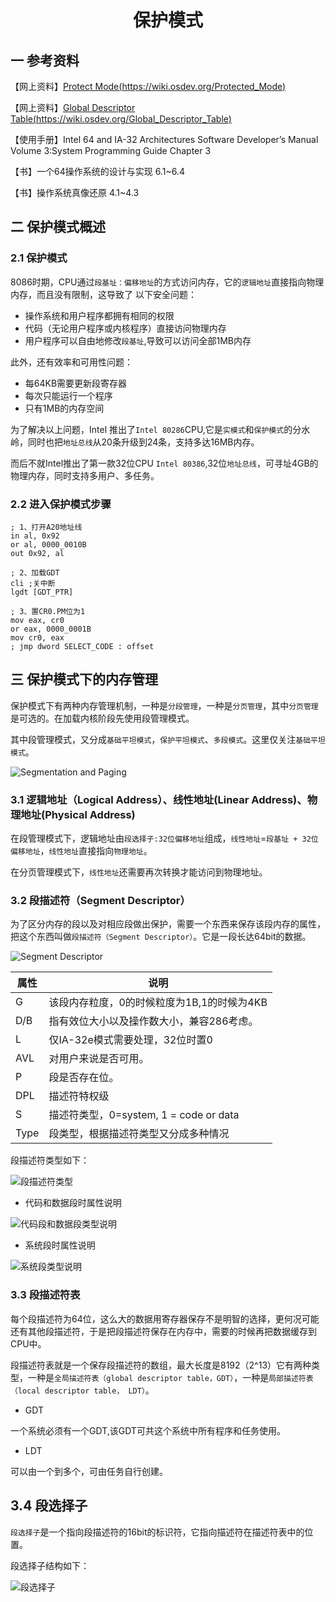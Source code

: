 # <h1 align="center">保护模式</h1>

## 一 参考资料

【网上资料】[Protect Mode(https://wiki.osdev.org/Protected_Mode)](https://wiki.osdev.org/Protected_Mode) 

【网上资料】[Global Descriptor Table(https://wiki.osdev.org/Global_Descriptor_Table)](https://wiki.osdev.org/Global_Descriptor_Table) 

【使用手册】Intel 64 and IA-32 Architectures Software Developer’s Manual  Volume 3:System Programming Guide Chapter 3

【书】一个64操作系统的设计与实现 6.1~6.4

【书】操作系统真像还原 4.1~4.3

## 二 保护模式概述

### 2.1 保护模式

8086时期，CPU通过`段基址：偏移地址`的方式访问内存，它的`逻辑地址`直接指向物理内存，而且没有限制，这导致了 以下安全问题：

* 操作系统和用户程序都拥有相同的权限
* 代码（无论用户程序或内核程序）直接访问物理内存
* 用户程序可以自由地修改`段基址`,导致可以访问全部1MB内存

此外，还有效率和可用性问题：

* 每64KB需要更新段寄存器
* 每次只能运行一个程序
* 只有1MB的内存空间

为了解决以上问题，Intel 推出了`Intel 80286`CPU,它是`实模式`和`保护模式`的分水岭，同时也把`地址总线`从20条升级到24条，支持多达16MB内存。

而后不就Intel推出了第一款32位CPU `Intel 80386`,32位`地址总线`，可寻址4GB的物理内存，同时支持多用户、多任务。

### 2.2 进入保护模式步骤

```assembly
; 1、打开A20地址线
in al, 0x92
or al, 0000_0010B
out 0x92, al

; 2、加载GDT
cli	;关中断
lgdt [GDT_PTR]

; 3、置CR0.PM位为1
mov eax, cr0
or eax, 0000_0001B
mov cr0, eax
; jmp dword SELECT_CODE : offset
```



## 三 保护模式下的内存管理

保护模式下有两种内存管理机制，一种是`分段管理`，一种是`分页管理`，其中`分页管理`是可选的。在加载内核阶段先使用段管理模式。

其中段管理模式，又分成`基础平坦模式`，`保护平坦模式`、`多段模式`。这里仅关注`基础平坦模式`。

![Segmentation and Paging](./img/N004_SegmentationAndPaging.png)

### 3.1 逻辑地址（Logical Address）、线性地址(Linear Address)、物理地址(Physical Address)

在段管理模式下，逻辑地址由`段选择子:32位偏移地址`组成，`线性地址`=`段基址 + 32位偏移地址`，`线性地址`直接指向`物理地址`。

在分页管理模式下，`线性地址`还需要再次转换才能访问到物理地址。

### 3.2 段描述符（Segment Descriptor）

为了区分内存的段以及对相应段做出保护，需要一个东西来保存该段内存的属性，把这个东西叫做`段描述符（Segment Descriptor）`。它是一段长达64bit的数据。

![Segment Descriptor](./img/N004_SegmentDescriptor.png)

| 属性 | 说明                                       |
| ---- | ------------------------------------------ |
| G    | 该段内存粒度，0的时候粒度为1B,1的时候为4KB |
| D/B  | 指有效位大小以及操作数大小，兼容286考虑。  |
| L    | 仅IA-32e模式需要处理，32位时置0            |
| AVL  | 对用户来说是否可用。                       |
| P    | 段是否存在位。                             |
| DPL  | 描述符特权级                               |
| S    | 描述符类型，0=system, 1 = code or data     |
| Type | 段类型，根据描述符类型又分成多种情况       |

段描述符类型如下：

![段描述符类型](./img/N004_DescriptorFieldsUsedforProtection.png)

* 代码和数据段时属性说明

![代码段和数据段类型说明](./img/N004_CodeAndData-SegmentTypes.png)

* 系统段时属性说明

![系统段类型说明](./img/N004_System-SegmentAndGate-DescriptorTypes.png)

### 3.3 段描述符表

每个段描述符为64位，这么大的数据用寄存器保存不是明智的选择，更何况可能还有其他段描述符，于是把段描述符保存在内存中，需要的时候再把数据缓存到CPU中。

段描述符表就是一个保存段描述符的数组，最大长度是8192（2^13）它有两种类型，一种是`全局描述符表（global descriptor table，GDT）`，一种是`局部描述符表（local descriptor table， LDT）`。

* GDT

一个系统必须有一个GDT,该GDT可共这个系统中所有程序和任务使用。

* LDT 

可以由一个到多个，可由任务自行创建。

## 3.4 段选择子

`段选择子`是一个指向段描述符的16bit的标识符，它指向描述符在描述符表中的位置。

段选择子结构如下：

![段选择子](./img/N004_SegmentSelector.png)
